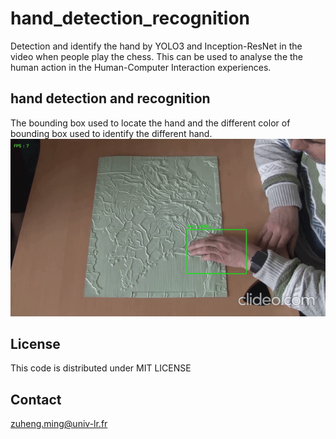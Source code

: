 # hand_detection_recognition
Detection and identify the hand by YOLO3 and Inception-ResNet in the video when people play the chess. This can be used to analyse the the human action in the Human-Computer Interaction experiences.

## hand detection and recognition
The bounding box used to locate the hand and the different color of bounding box used to identify the different hand.
![fig1](./figs/video-detect-small.gif)

## License
This code is distributed under MIT LICENSE

## Contact
zuheng.ming@univ-lr.fr

